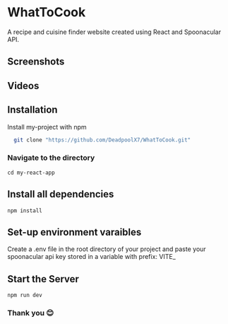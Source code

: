 
# WhatToCook

A recipe and cuisine finder website created using React and Spoonacular API.

## Screenshots


## Videos


## Installation

Install my-project with npm

```bash
  git clone "https://github.com/DeadpoolX7/WhatToCook.git"

```
### Navigate to the directory
```
cd my-react-app
```    
## Install all dependencies
```
npm install
```

## Set-up environment varaibles

Create a .env file in the root directory of your project and paste your spoonacular api key stored in a variable with prefix:  VITE_

## Start the  Server
  ```
  npm run dev
```

### Thank you 😊
